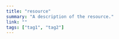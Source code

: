 ```yaml
---
title: "resource"
summary: "A description of the resource."
link: ""
tags: ["tag1", "tag2"]
---
```

